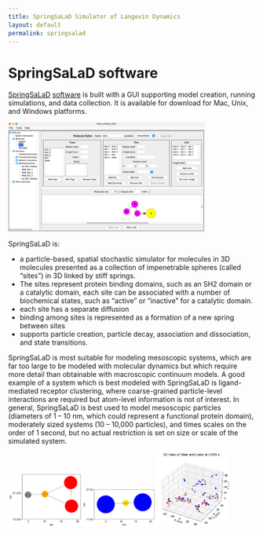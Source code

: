 ```yaml
---
title: SpringSaLaD Simulator of Langevin Dynamics
layout: default
permalink: springsalad
---
```


# SpringSaLaD software

[SpringSaLaD](https://www.ncbi.nlm.nih.gov/pubmed/26840718) [software](https://vcell.org/ssalad) is built with a 
GUI supporting model creation, running simulations, and data collection. 
It is available for download for Mac, Unix, and Windows platforms. 

<img src="/images/SpringSaLaD.png" width=400>

SpringSaLaD is:

* a particle-based, spatial stochastic simulator for molecules in 3D
molecules presented as a collection of impenetrable spheres (called “sites”) in 3D linked by stiff springs.
* The sites represent protein binding domains, such as an SH2 domain or a catalytic domain,
each site can be associated with a number of biochemical states, such as “active” or “inactive” for a catalytic domain.
* each site has a separate diffusion
* binding among sites is represented as a formation of a new spring between sites
* supports particle creation, particle decay, association and dissociation, and state transitions.

SpringSaLaD is most suitable for modeling mesoscopic systems, which are far 
too large to be modeled with molecular dynamics but which require more detail 
than obtainable with macroscopic continuum models.  A good example of a system which is best modeled with SpringSaLaD is ligand-mediated receptor clustering, where coarse-grained particle-level interactions are required but atom-level information is not of interest. In general, SpringSaLaD is best used 
to model mesoscopic particles (diameters of 1 – 10 nm, which could represent a functional 
protein domain), moderately sized systems (10 – 10,000 particles), and times scales 
on the order of 1 second, but no actual restriction is set on size or scale of the 
simulated system.

<img src="/images/R.png" width=150><img src="/images/L.png" width=150><img src="/images/RL.png" width=150>


